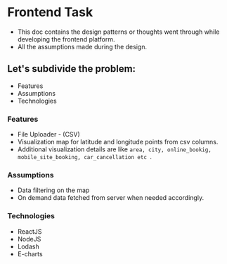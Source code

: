 # Frontend Task
- This doc contains the design patterns or thoughts went through while developing the frontend platform.
- All the assumptions made during the design.

## Let's subdivide the problem:
- Features
- Assumptions
- Technologies

### Features
- File Uploader - (CSV)
- Visualization map for latitude and longitude points from csv columns.
- Additional visualization details are like ```area, city, online_bookig, mobile_site_booking, car_cancellation etc ```.

### Assumptions
- Data filtering on the map
- On demand data fetched from server when needed accordingly.

### Technologies
- ReactJS
- NodeJS
- Lodash
- E-charts


